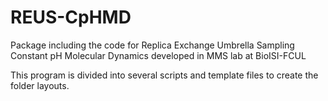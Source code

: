 # REUS-CpHMD
Package including the code for Replica Exchange Umbrella Sampling Constant pH Molecular Dynamics developed in MMS lab at BioISI-FCUL

This program is divided into several scripts and template files to create the folder layouts.
